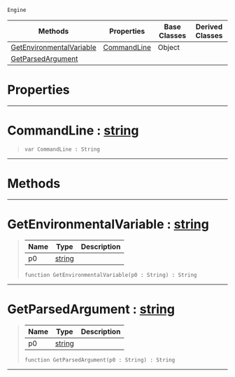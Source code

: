  `Engine`

|Methods|Properties|Base Classes|Derived Classes|
|---|---|---|---|
|[ GetEnvironmentalVariable](https://github.com/zeroengineteam/ZeroDocs/code_reference/class_reference/environment.markdown#getenvironmentalvariable)|[ CommandLine](https://github.com/zeroengineteam/ZeroDocs/code_reference/class_reference/environment.markdown#commandline-zero-engine)|Object| |
|[ GetParsedArgument](https://github.com/zeroengineteam/ZeroDocs/code_reference/class_reference/environment.markdown#getparsedargument-zero-e)| | | |


 #  Properties


---  
 #  CommandLine : [string](https://github.com/zeroengineteam/ZeroDocs/code_reference/zilch_base_types/string.markdown)

> 
> ``` lang=cpp, name=Zilch
> var CommandLine : String


---  
 #  Methods


---  
 #  GetEnvironmentalVariable : [string](https://github.com/zeroengineteam/ZeroDocs/code_reference/zilch_base_types/string.markdown)

> 
> |Name|Type|Description|
> |---|---|---|
> |p0|[string](https://github.com/zeroengineteam/ZeroDocs/code_reference/zilch_base_types/string.markdown)| |
> ``` lang=cpp, name=Zilch
> function GetEnvironmentalVariable(p0 : String) : String
> ``` 


---  
 #  GetParsedArgument : [string](https://github.com/zeroengineteam/ZeroDocs/code_reference/zilch_base_types/string.markdown)

> 
> |Name|Type|Description|
> |---|---|---|
> |p0|[string](https://github.com/zeroengineteam/ZeroDocs/code_reference/zilch_base_types/string.markdown)| |
> ``` lang=cpp, name=Zilch
> function GetParsedArgument(p0 : String) : String
> ``` 


---  
 

 